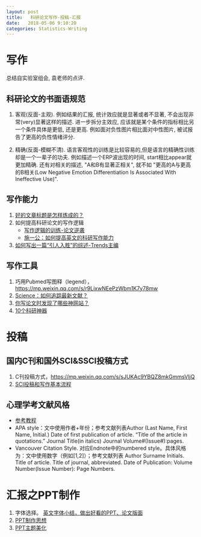 ```yaml
---
layout: post
title:   科研论文写作-投稿-汇报
date:   2018-05-06 9:10:20
categories: Statistics-Writing
---
```


# 写作

总结自实验室组会, 袁老师的点评.

## 科研论文的书面语规范

1. 客观(反面-主观). 例如结果的汇报, 统计效应就是显著或者不显著, 不会出现非常(very)显著这样的描述.
进一步拆分主效应, 应该就是某个条件的指标相比另一个条件具体是更低, 还是更高. 例如面对负性图片相比面对中性图片, 被试报告了更高的负性情绪评分.

2. 精确(反面-模糊不清). 语言客观性的训练是比较容易的,但是语言的精确性训练却是一个一辈子的功夫.
例如描述一个ERP波出现的时间, start相比appear就更加精确. 还有对相关的描述, "A和B有显著正相关", 就不如
"更高的A与更高的B相关(Low Negative Emotion Differentiation Is Associated With Ineffective Use)". 


## 写作能力

1. [好的文章标题是怎样炼成的？](https://mp.weixin.qq.com/s/qOGIjHcxiABICrgYpjvAkQ)
2. 如何提高科研论文的写作逻辑
   * [写作逻辑的训练-论文逆袭](https://mp.weixin.qq.com/s/fUmTtwV3Fb_NDyTptyxCFQ)
   * [施一公：如何提高英文的科研写作能力](https://mp.weixin.qq.com/s/GWQx5oalCc1ImpI9OTs-xw)
3. [如何写出一篇“引人入胜”的综述-Trends主编](https://mp.weixin.qq.com/s/8oWoSUxhEAl52GhhrC2G6Q)

## 写作工具

1. 巧用Pubmed写图释（legend），https://mp.weixin.qq.com/s/r9LixwNEePzWbm1K7y78mw
2. [Science：如何追踪最新文献？](https://mp.weixin.qq.com/s/Sjfolq83uI60xEcrFDk-KA)
3. [你写论文时发现了哪些神网站？](http://daily.zhihu.com/story/7682212?utm_campaign=in_app_share&utm_medium=iOS&utm_source=weixin&from=timeline&isappinstalled=0)
4. [10个科研神器](https://mp.weixin.qq.com/s/PXbCRBUA0-csk8OZP0npKg)

# 投稿

## 国内C刊和国外SCI&SSCI投稿方式

1. C刊投稿方式，https://mp.weixin.qq.com/s/sJUKAc9YBQZ8mkGmmsVIjQ
2. [SCI投稿和写作基本流程](https://mp.weixin.qq.com/s/rlekOqdEyIr1-YSw1H95kw)

## 心理学考文献风格

* [参考教程](http://library.vcc.ca/research/apa-mla-harvard-vancouver-asa/)
* APA style：文中使用作者+年份；参考文献列表Author (Last Name, First Name, Initial.) Date of first publication of article. “Title
of the article in quotations.” Journal Title(in italics) Journal Volume#(Issue#):pages.
* Vancouver Citation Style. 对应Endnote中的numbered style。具体风格为：文中使用数字（例如[1,2]）；参考文献列表 Author Surname Initials. Title of article. Title of journal, abbreviated. Date of Publication: Volume Number(Issue Number): Page Numbers.

# 汇报之PPT制作

1. 字体选择。 [英文字体小结，做出好看的PPT、论文版面](https://mp.weixin.qq.com/s/qGNtFqVnOgNEBzVcegN1tg)
2. [PPT制作思想](https://mp.weixin.qq.com/s/SG2YPVDt-73lUavONdO-6w)
3. [PPT主题美化](https://mp.weixin.qq.com/s/60WiUsElHQqG8tMZll0znw)
